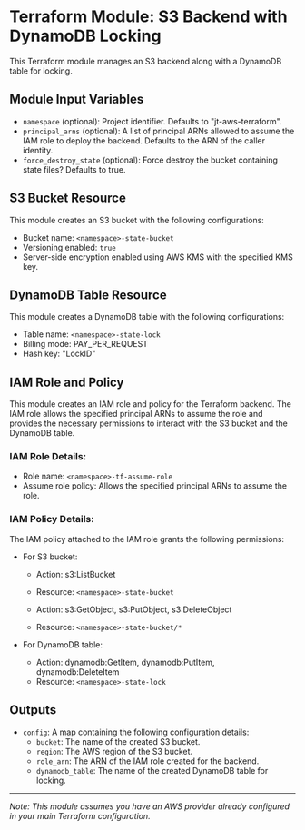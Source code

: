 # Terraform Module: S3 Backend with DynamoDB Locking

This Terraform module manages an S3 backend along with a DynamoDB table for locking.

## Module Input Variables

- `namespace` (optional): Project identifier. Defaults to "jt-aws-terraform".
- `principal_arns` (optional): A list of principal ARNs allowed to assume the IAM role to deploy the backend. Defaults to the ARN of the caller identity.
- `force_destroy_state` (optional): Force destroy the bucket containing state files? Defaults to true.

## S3 Bucket Resource

This module creates an S3 bucket with the following configurations:

- Bucket name: `<namespace>-state-bucket`
- Versioning enabled: `true`
- Server-side encryption enabled using AWS KMS with the specified KMS key.

## DynamoDB Table Resource

This module creates a DynamoDB table with the following configurations:

- Table name: `<namespace>-state-lock`
- Billing mode: PAY_PER_REQUEST
- Hash key: "LockID"

## IAM Role and Policy

This module creates an IAM role and policy for the Terraform backend. The IAM role allows the specified principal ARNs to assume the role and provides the necessary permissions to interact with the S3 bucket and the DynamoDB table.

### IAM Role Details:

- Role name: `<namespace>-tf-assume-role`
- Assume role policy: Allows the specified principal ARNs to assume the role.

### IAM Policy Details:

The IAM policy attached to the IAM role grants the following permissions:

- For S3 bucket:
    - Action: s3:ListBucket
    - Resource: `<namespace>-state-bucket`

    - Action: s3:GetObject, s3:PutObject, s3:DeleteObject
    - Resource: `<namespace>-state-bucket/*`

- For DynamoDB table:
    - Action: dynamodb:GetItem, dynamodb:PutItem, dynamodb:DeleteItem
    - Resource: `<namespace>-state-lock`


## Outputs

- `config`: A map containing the following configuration details:
    - `bucket`: The name of the created S3 bucket.
    - `region`: The AWS region of the S3 bucket.
    - `role_arn`: The ARN of the IAM role created for the backend.
    - `dynamodb_table`: The name of the created DynamoDB table for locking.

---
*Note: This module assumes you have an AWS provider already configured in your main Terraform configuration.*
